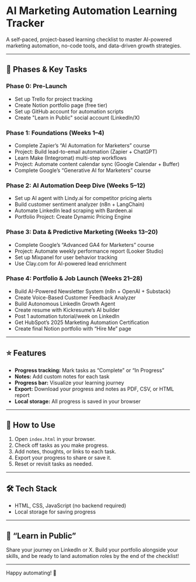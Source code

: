 # AI Marketing Automation Learning Tracker

A self-paced, project-based learning checklist to master AI-powered marketing automation, no-code tools, and data-driven growth strategies.

---

## 📅 Phases & Key Tasks

### **Phase 0: Pre-Launch**
- Set up Trello for project tracking
- Create Notion portfolio page (free tier)
- Set up GitHub account for automation scripts
- Create "Learn in Public" social account (LinkedIn/X)

### **Phase 1: Foundations (Weeks 1–4)**
- Complete Zapier’s “AI Automation for Marketers” course
- Project: Build lead-to-email automation (Zapier + ChatGPT)
- Learn Make (Integromat) multi-step workflows
- Project: Automate content calendar sync (Google Calendar + Buffer)
- Complete Google’s “Generative AI for Marketers” course

### **Phase 2: AI Automation Deep Dive (Weeks 5–12)**
- Set up AI agent with Lindy.ai for competitor pricing alerts
- Build customer sentiment analyzer (n8n + LangChain)
- Automate LinkedIn lead scraping with Bardeen.ai
- Portfolio Project: Create Dynamic Pricing Engine

### **Phase 3: Data & Predictive Marketing (Weeks 13–20)**
- Complete Google’s “Advanced GA4 for Marketers” course
- Project: Automate weekly performance report (Looker Studio)
- Set up Mixpanel for user behavior tracking
- Use Clay.com for AI-powered lead enrichment

### **Phase 4: Portfolio & Job Launch (Weeks 21–28)**
- Build AI-Powered Newsletter System (n8n + OpenAI + Substack)
- Create Voice-Based Customer Feedback Analyzer
- Build Autonomous LinkedIn Growth Agent
- Create resume with Kickresume’s AI builder
- Post 1 automation tutorial/week on LinkedIn
- Get HubSpot’s 2025 Marketing Automation Certification
- Create final Notion portfolio with “Hire Me” page

---

## ⭐ Features

- **Progress tracking:** Mark tasks as “Complete” or “In Progress”
- **Notes:** Add custom notes for each task
- **Progress bar:** Visualize your learning journey
- **Export:** Download your progress and notes as PDF, CSV, or HTML report
- **Local storage:** All progress is saved in your browser

---

## 🚀 How to Use

1. Open `index.html` in your browser.
2. Check off tasks as you make progress.
3. Add notes, thoughts, or links to each task.
4. Export your progress to share or save it.
5. Reset or revisit tasks as needed.

---

## 🛠️ Tech Stack

- HTML, CSS, JavaScript (no backend required)
- Local storage for saving progress

---

## 📣 “Learn in Public”

Share your journey on LinkedIn or X. Build your portfolio alongside your skills, and be ready to land automation roles by the end of the checklist!

---

Happy automating! 🚀
